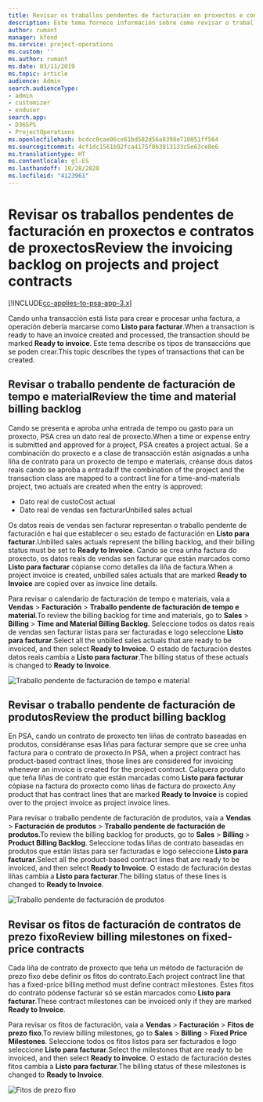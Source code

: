 ```yaml
---
title: Revisar os traballos pendentes de facturación en proxectos e contratos de proxectos
description: Este tema fornece información sobre como revisar o traballo pendente de facturación de tempo, gasto e produtos e como marcalos como listos para a facturación.
author: rumant
manager: kfend
ms.service: project-operations
ms.custom: ''
ms.author: rumant
ms.date: 03/11/2019
ms.topic: article
audience: Admin
search.audienceType:
- admin
- customizer
- enduser
search.app:
- D365PS
- ProjectOperations
ms.openlocfilehash: bcdcc0cae06ce61bd582d56a8398e718051ff564
ms.sourcegitcommit: 4cf1dc1561b92fca4175f0b3813133c5e63ce8e6
ms.translationtype: HT
ms.contentlocale: gl-ES
ms.lasthandoff: 10/28/2020
ms.locfileid: "4123961"
---
```

# <a name="review-the-invoicing-backlog-on-projects-and-project-contracts"></a><span data-ttu-id="858c2-103">Revisar os traballos pendentes de facturación en proxectos e contratos de proxectos</span><span class="sxs-lookup"><span data-stu-id="858c2-103">Review the invoicing backlog on projects and project contracts</span></span>

[!INCLUDE[cc-applies-to-psa-app-3.x](../includes/cc-applies-to-psa-app-3x.md)]

<span data-ttu-id="858c2-104">Cando unha transacción está lista para crear e procesar unha factura, a operación debería marcarse como **Listo para facturar**.</span><span class="sxs-lookup"><span data-stu-id="858c2-104">When a transaction is ready to have an invoice created and processed, the transaction should be marked **Ready to invoice**.</span></span> <span data-ttu-id="858c2-105">Este tema describe os tipos de transaccións que se poden crear.</span><span class="sxs-lookup"><span data-stu-id="858c2-105">This topic describes the types of transactions that can be created.</span></span>

## <a name="review-the-time-and-material-billing-backlog"></a><span data-ttu-id="858c2-106">Revisar o traballo pendente de facturación de tempo e material</span><span class="sxs-lookup"><span data-stu-id="858c2-106">Review the time and material billing backlog</span></span>

<span data-ttu-id="858c2-107">Cando se presenta e aproba unha entrada de tempo ou gasto para un proxecto, PSA crea un dato real de proxecto.</span><span class="sxs-lookup"><span data-stu-id="858c2-107">When a time or expense entry is submitted and approved for a project, PSA creates a project actual.</span></span> <span data-ttu-id="858c2-108">Se a combinación do proxecto e a clase de transacción están asignadas a unha liña de contrato para un proxecto de tempo e materiais, créanse dous datos reais cando se aproba a entrada:</span><span class="sxs-lookup"><span data-stu-id="858c2-108">If the combination of the project and the transaction class are mapped to a contract line for a time-and-materials project, two actuals are created when the entry is approved:</span></span>

- <span data-ttu-id="858c2-109">Dato real de custo</span><span class="sxs-lookup"><span data-stu-id="858c2-109">Cost actual</span></span> 
- <span data-ttu-id="858c2-110">Dato real de vendas sen facturar</span><span class="sxs-lookup"><span data-stu-id="858c2-110">Unbilled sales actual</span></span>

<span data-ttu-id="858c2-111">Os datos reais de vendas sen facturar representan o traballo pendente de facturación e hai que establecer o seu estado de facturación en **Listo para facturar**.</span><span class="sxs-lookup"><span data-stu-id="858c2-111">Unbilled sales actuals represent the billing backlog, and their billing status must be set to **Ready to Invoice**.</span></span> <span data-ttu-id="858c2-112">Cando se crea unha factura do proxecto, os datos reais de vendas sen facturar que están marcados como **Listo para facturar** cópianse como detalles da liña de factura.</span><span class="sxs-lookup"><span data-stu-id="858c2-112">When a project invoice is created, unbilled sales actuals that are marked **Ready to Invoice** are copied over as invoice line details.</span></span>

<span data-ttu-id="858c2-113">Para revisar o calendario de facturación de tempo e materiais, vaia a **Vendas** \> **Facturación** \> **Traballo pendente de facturación de tempo e material**.</span><span class="sxs-lookup"><span data-stu-id="858c2-113">To review the billing backlog for time and materials, go to **Sales** \> **Billing** \> **Time and Material Billing Backlog**.</span></span> <span data-ttu-id="858c2-114">Seleccione todos os datos reais de vendas sen facturar listas para ser facturadas e logo seleccione **Listo para facturar**.</span><span class="sxs-lookup"><span data-stu-id="858c2-114">Select all the unbilled sales actuals that are ready to be invoiced, and then select **Ready to Invoice**.</span></span> <span data-ttu-id="858c2-115">O estado de facturación destes datos reais cambia a **Listo para facturar**.</span><span class="sxs-lookup"><span data-stu-id="858c2-115">The billing status of these actuals is changed to **Ready to Invoice**.</span></span>

![Traballo pendente de facturación de tempo e material](media/TMBacklog.png)

## <a name="review-the-product-billing-backlog"></a><span data-ttu-id="858c2-117">Revisar o traballo pendente de facturación de produtos</span><span class="sxs-lookup"><span data-stu-id="858c2-117">Review the product billing backlog</span></span>

<span data-ttu-id="858c2-118">En PSA, cando un contrato de proxecto ten liñas de contrato baseadas en produtos, considéranse esas liñas para facturar sempre que se cree unha factura para o contrato de proxecto.</span><span class="sxs-lookup"><span data-stu-id="858c2-118">In PSA, when a project contract has product-based contract lines, those lines are considered for invoicing whenever an invoice is created for the project contract.</span></span> <span data-ttu-id="858c2-119">Calquera produto que teña liñas de contrato que están marcadas como **Listo para facturar** cópiase na factura do proxecto como liñas de factura do proxecto.</span><span class="sxs-lookup"><span data-stu-id="858c2-119">Any product that has contract lines that are marked **Ready to Invoice** is copied over to the project invoice as project invoice lines.</span></span>

<span data-ttu-id="858c2-120">Para revisar o traballo pendente de facturación de produtos, vaia a **Vendas** \> **Facturación de produtos** \> **Traballo pendente de facturación de produtos**.</span><span class="sxs-lookup"><span data-stu-id="858c2-120">To review the billing backlog for products, go to **Sales** \> **Billing** \> **Product Billing Backlog**.</span></span> <span data-ttu-id="858c2-121">Seleccione todas liñas de contrato baseadas en produtos que están listas para ser facturadas e logo seleccione **Listo para facturar**.</span><span class="sxs-lookup"><span data-stu-id="858c2-121">Select all the product-based contract lines that are ready to be invoiced, and then select **Ready to Invoice**.</span></span> <span data-ttu-id="858c2-122">O estado de facturación destas liñas cambia a **Listo para facturar**.</span><span class="sxs-lookup"><span data-stu-id="858c2-122">The billing status of these lines is changed to **Ready to Invoice**.</span></span>

![Traballo pendente de facturación de produtos](media/ProductBacklog.png)

## <a name="review-billing-milestones-on-fixed-price-contracts"></a><span data-ttu-id="858c2-124">Revisar os fitos de facturación de contratos de prezo fixo</span><span class="sxs-lookup"><span data-stu-id="858c2-124">Review billing milestones on fixed-price contracts</span></span>

<span data-ttu-id="858c2-125">Cada liña de contrato de proxecto que teña un método de facturación de prezo fixo debe definir os fitos do contrato.</span><span class="sxs-lookup"><span data-stu-id="858c2-125">Each project contract line that has a fixed-price billing method must define contract milestones.</span></span> <span data-ttu-id="858c2-126">Estes fitos do contrato pódense facturar só se están marcados como **Listo para facturar**.</span><span class="sxs-lookup"><span data-stu-id="858c2-126">These contract milestones can be invoiced only if they are marked **Ready to Invoice**.</span></span> 

<span data-ttu-id="858c2-127">Para revisar os fitos de facturación, vaia a **Vendas** \> **Facturación** \> **Fitos de prezo fixo**.</span><span class="sxs-lookup"><span data-stu-id="858c2-127">To review billing milestones, go to **Sales** \> **Billing** \> **Fixed Price Milestones**.</span></span> <span data-ttu-id="858c2-128">Seleccione todos os fitos listos para ser facturados e logo seleccione **Listo para facturar**.</span><span class="sxs-lookup"><span data-stu-id="858c2-128">Select the milestones that are ready to be invoiced, and then select **Ready to invoice**.</span></span> <span data-ttu-id="858c2-129">O estado de facturación destes fitos cambia a **Listo para facturar**.</span><span class="sxs-lookup"><span data-stu-id="858c2-129">The billing status of these milestones is changed to **Ready to Invoice**.</span></span>

![Fitos de prezo fixo](media/FPBacklog.png)
